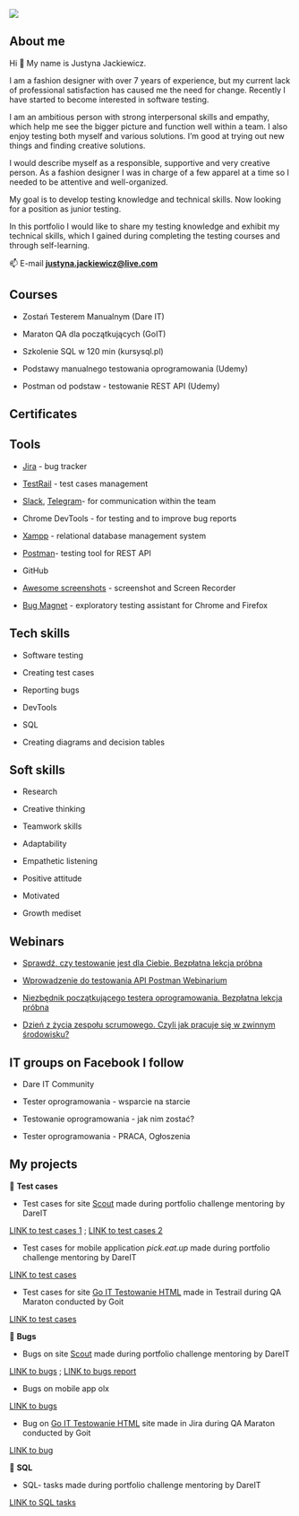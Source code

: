 ![](https://raw.githubusercontent.com/JustynaJac/portfolio/20a567ce60eda7d6473bcf0998ddfa6a4439299f/screens/Baner%20portfolio%20ziele%C5%84.jpg)

## About me
Hi :wave: My name is Justyna Jackiewicz.

I am a fashion designer with over 7 years of experience, but my current lack of professional satisfaction has caused me the need for change.  Recently I have started to become interested in software testing.

I am an ambitious person with strong interpersonal skills and empathy, which help me see the bigger picture and function well within a team. I also enjoy testing both myself and various solutions. I’m good at trying out new things and finding creative solutions.

I would describe myself as a responsible, supportive and very creative person.  As a fashion designer I was in charge of a few apparel at a time so I needed to be attentive and well-organized.

My goal is to develop testing knowledge and technical skills.  Now looking for a position as junior testing.

In this portfolio I would like to share my testing knowledge and exhibit my technical skills, which I gained during completing the testing courses and through self-learning.

📫 E-mail **justyna.jackiewicz@live.com**

## Courses
* Zostań Testerem Manualnym (Dare IT)

* Maraton QA dla początkujących (GoIT)

* Szkolenie SQL w 120 min (kursysql.pl)

* Podstawy manualnego testowania oprogramowania (Udemy)

* Postman od podstaw - testowanie REST API (Udemy)

## Certificates


## Tools
* [Jira](https://www.atlassian.com/software/jira0) - bug tracker

* [TestRail]( https://www.gurock.com/testrail/) - test cases management

* [Slack]( https://slack.com/), [Telegram](https://web.telegram.org/k)- for communication within the team

* Chrome DevTools - for testing and to improve bug reports

* [Xampp](https://www.apachefriends.org/pl/index.html) - relational database management system

* [Postman](https://www.postman.com/)- testing tool for REST API

* GitHub

* [Awesome screenshots](https://www.techsmith.com/jing-tool.html) - screenshot and Screen Recorder

* [Bug Magnet](https://chrome.google.com/webstore/detail/bug-magnet/efhedldbjahpgjcneebmbolkalbhckfi?hl=pl) - exploratory testing assistant for Chrome and Firefox

## Tech skills
* Software testing

* Creating test cases

* Reporting bugs

* DevTools

* SQL

* Creating diagrams and decision tables


## Soft skills
* Research

* Creative thinking

* Teamwork skills

* Adaptability

* Empathetic listening

* Positive attitude

* Motivated

* Growth mediset

## Webinars
* [Sprawdź, czy testowanie jest dla Ciebie. Bezpłatna lekcja próbna](https://www.youtube.com/watch?v=i0odfiW_VAo&t=1544s)

* [Wprowadzenie do testowania API Postman Webinarium](https://www.youtube.com/watch?v=9qAZaI-p4Gks)

* [Niezbędnik początkującego testera oprogramowania. Bezpłatna lekcja próbna
](https://www.youtube.com/watch?v=bJ1t3tgpLZc&t=1899s)

* [Dzień z życia zespołu scrumowego. Czyli jak pracuje się w zwinnym środowisku?](https://www.youtube.com/watch?v=nTEtrlprl4g)


## IT groups on Facebook I follow
* Dare IT Community

* Tester oprogramowania - wsparcie na starcie

* Testowanie oprogramowania - jak nim zostać?

* Tester oprogramowania - PRACA, Ogłoszenia

## My projects
:white_square_button: **Test cases**
* Test cases for site [Scout](https://scouts-test.futbolkolektyw.pl/pl) made during portfolio challenge mentoring by DareIT 

[LINK to test cases 1](https://docs.google.com/spreadsheets/d/1GCCXNPcKsoPUBCMYPSMUOpLdvg_PyNnJ/edit#gid=839583224) ;
[LINK to test cases 2](https://docs.google.com/spreadsheets/d/1AAmcIa7zSUd9py2PaPOrjbgemBezKZJ3/edit?usp=share_link&ouid=103264474520704327668&rtpof=true&sd=true)

* Test cases for mobile application *pick.eat.up* made during portfolio challenge mentoring by DareIT 

[LINK to test cases](https://docs.google.com/spreadsheets/d/1y0K49Haq27BUf7IkJgaE6jj7aj6kVhOM/edit?usp=share_link&ouid=103264474520704327668&rtpof=true&sd=true)

* Test cases for site [Go IT Testowanie HTML](https://qa-autocheck-test.netlify.app/?token=d5fcc3783ba50fcac78b5a5ea8e4d69f6fe51ed8368bc618a58a846ad8b03a63&block=nop678917&ssid=63e4bd4ec5fccd82dcd3b1d3&cookie_id=46587ab986cf434f9b21f8cf54b740e7&block_id=63d12d382efdb72f32ad1edd&leeloo_account_id=63e4bd4ec5fccd7ad4d3b1ce) made in Testrail during QA Maraton conducted by Goit

[LINK to test cases](https://docs.google.com/document/d/1p3n-Mu-IxKCA5cd9Qee9PJ2TWWJLWR3fc_CmEBVsKD4/edit?usp=share_link)

:white_square_button: **Bugs**
* Bugs on site [Scout](https://scouts-test.futbolkolektyw.pl/pl) made during portfolio challenge mentoring by DareIT  

[LINK to bugs](https://docs.google.com/spreadsheets/d/1uu-Nfliq6UwBACkz586v2ltJNb2WSb_q/edit?usp=share_link&ouid=103264474520704327668&rtpof=true&sd=true) ; [LINK to bugs report ](https://docs.google.com/spreadsheets/d/15diIoCJH5uVvKA3STjQALmZZoe-7LPNg1GsM2xaEkdw/edit?usp=share_link)

* Bugs on mobile app olx 

[LINK to bugs](https://docs.google.com/spreadsheets/d/1F3OltshEVVxs_bxf95M7vX97dPAOfj84/edit#gid=418525387)

* Bug on [Go IT Testowanie HTML](https://qa-autocheck-test.netlify.app/?token=d5fcc3783ba50fcac78b5a5ea8e4d69f6fe51ed8368bc618a58a846ad8b03a63&block=nop678917&ssid=63e4bd4ec5fccd82dcd3b1d3&cookie_id=46587ab986cf434f9b21f8cf54b740e7&block_id=63d12d382efdb72f32ad1edd&leeloo_account_id=63e4bd4ec5fccd7ad4d3b1ce) site made in Jira during QA Maraton conducted by Goit 

[LINK to bug](https://justboat.atlassian.net/jira/software/projects/GOIT/boards/2)

:white_square_button: **SQL**
* SQL- tasks made during portfolio challenge mentoring by DareIT 

[LINK to SQL tasks](https://docs.google.com/document/d/12xZZkjc8H5H3HmJNywY6TZvNIBp-W897xHJowaqo9Hk/edit?usp=share_link)

